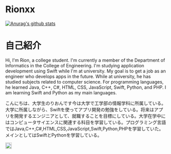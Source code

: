 # Rionxx
[![Anurag's github stats](https://github-readme-stats.vercel.app/api?username=Rionxx)](https://github.com/Rion/github-readme-stats)
<br>

# 自己紹介
Hi, I'm Rion, a college student. I'm currently a member of the Department of Informatics in the College of Engineering. I'm studying application development using Swift while I'm at university. My goal is to get a job as an engineer who develops apps in the future. While at university, he has studied subjects related to computer science. For programming languages, he learned Java, C++, C#, HTML, CSS, JavaScript, Swift, Python, and PHP. I am learning Swift and Python as my main languages.

こんにちは、大学生のりおんです今は大学で工学部の情報学科に所属している。大学に所属しながら、Swiftを使ってアプリ開発の勉強をしている。将来はアプリを開発するエンジニアとして、就職することを目標にしている。大学在学中にはコンピュータサイエンスに関連する科目を学習している。プログラミング言語ではJava,C++,C#,HTML,CSS,JavaScript,Swift,Python,PHPを学習していた。メインとしてはSwiftとPythonを学習している。


<a href="http://twitter.com/rion0489xx">
    <img height="20" src="https://img.shields.io/twitter/follow/rion0489xx?label=Twitter&logo=twitter&style=flat" />
  </a>
